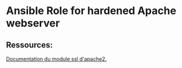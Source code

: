 # Ansible Role for hardened Apache webserver

## Ressources:

[Documentation du module ssl d'apache2.](https://httpd.apache.org/docs/2.4/fr/mod/mod_ssl.html)
